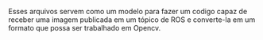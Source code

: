   Esses arquivos servem como um modelo para fazer um codigo capaz de receber uma imagem publicada em um tópico de ROS e converte-la em um formato que possa ser trabalhado em Opencv.
